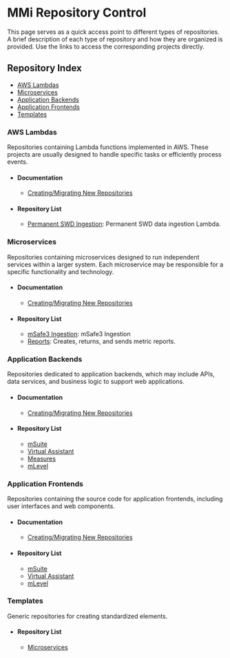 # MMi Repository Control

This page serves as a quick access point to different types of repositories. A brief description of each type of repository and how they are organized is provided. Use the links to access the corresponding projects directly.

## Repository Index
- [AWS Lambdas](#aws-lambdas)
- [Microservices](#microservices)
- [Application Backends](#application-backends)
- [Application Frontends](#application-frontends)
- [Templates](#templates)

### **AWS Lambdas**

Repositories containing Lambda functions implemented in AWS. These projects are usually designed to handle specific tasks or efficiently process events.
- #### Documentation
  - [Creating/Migrating New Repositories](lambda-new.md)

- #### Repository List
  - [Permanent SWD Ingestion](https://github.com/MMi-Software/lambda-swd-perm): Permanent SWD data ingestion Lambda.

### **Microservices**

Repositories containing microservices designed to run independent services within a larger system. Each microservice may be responsible for a specific functionality and technology.
- #### Documentation
  - [Creating/Migrating New Repositories](ms-new.md)

- #### Repository List
  - [mSafe3 Ingestion](https://github.com/MMi-Software/mmi-micro-service-msafe3): mSafe3 Ingestion
  - [Reports](https://github.com/MMi-Software/microservice-reports): Creates, returns, and sends metric reports.

### **Application Backends**

Repositories dedicated to application backends, which may include APIs, data services, and business logic to support web applications.
- #### Documentation
  - [Creating/Migrating New Repositories](be-new.md)
    
- #### Repository List
  - [mSuite](https://github.com/MMi-Software/mmi-msuite-backend)
  - [Virtual Assistant](https://github.com/MMi-Software/virtual-assistant-backend)
  - [Measures](https://github.com/MMi-Software/measures_api)
  - [mLevel](https://github.com/MMi-Software/mlevel-back-end)
 

### **Application Frontends**

Repositories containing the source code for application frontends, including user interfaces and web components.
- #### Documentation
  - [Creating/Migrating New Repositories](fe-new.md)
    
- #### Repository List
  - [mSuite](https://github.com/MMi-Software/mmi-msuite-webapp)
  - [Virtual Assistant](https://github.com/MMi-Software/virtual-assistant-webapp)
  - [mLevel](https://github.com/MMi-Software/mlevel-front)

### **Templates**

Generic repositories for creating standardized elements.
- #### Repository List
  - [Microservices](https://github.com/MMi-Software/mmi-template)
